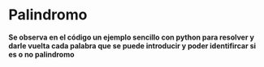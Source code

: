 # Palindromo
**Se observa en el código un ejemplo sencillo con python para resolver y darle vuelta cada palabra que se puede introducir
y poder identifircar si es o no palindromo**

